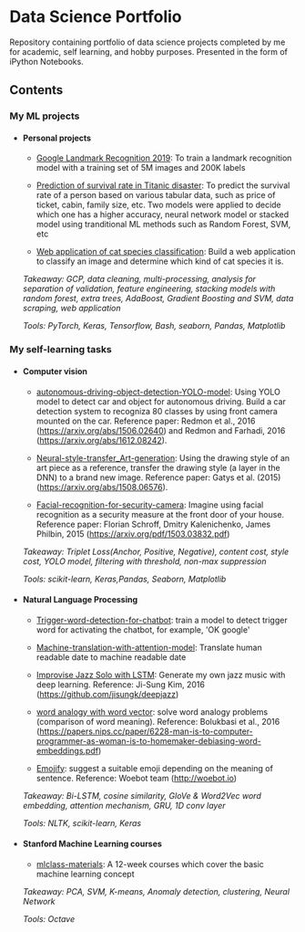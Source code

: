 # Data Science Portfolio
Repository containing portfolio of data science projects completed by me for academic, self learning, and hobby purposes. Presented in the form of iPython Notebooks.

## Contents
### My ML projects
- #### Personal projects
	
	- [Google Landmark Recognition 2019](https://github.com/gary-kaitung/data-science-portfolio/tree/master/My%20ML%20projects/Google%20Landmark%20Recognition%20Competition%202019): To train a landmark recognition model with a training set of 5M images and 200K labels

	- [Prediction of survival rate in Titanic disaster](https://github.com/gary-kaitung/data-science-portfolio/tree/master/My%20ML%20projects/Prediction%20of%20Survival%20Rate%20in%20Titanic%20Disaster): To predict the survival rate of a person based on various tabular data, such as price of ticket, cabin, family size, etc. Two models were applied to decide which one has a higher accuracy, neural network model or stacked model using tranditional ML methods such as Random Forest, SVM, etc

	- [Web application of cat species classification](https://github.com/gary-kaitung/data-science-portfolio/tree/master/My%20ML%20projects/Web%20Application%20of%20Cat%20Species%20Classification): Build a web application to classify an image and determine which kind of cat species it is. 

	_Takeaway: GCP, data cleaning, multi-processing, analysis for separation of validation, feature engineering, stacking models with random forest, extra trees, AdaBoost, Gradient Boosting and SVM, data scraping, web application_
	
	_Tools: PyTorch, Keras, Tensorflow, Bash, seaborn, Pandas, Matplotlib_

### My self-learning tasks
- #### Computer vision

	- [autonomous-driving-object-detection-YOLO-model](https://github.com/gary-kaitung/data-science-portfolio/blob/master/autonomous-driving-object-detection-YOLO-model/Autonomous%20driving%20application-Car%20detection.ipynb): Using YOLO model to detect car and object for autonomous driving. Build a car detection system to recogniza 80 classes by using front camera mounted on the car. Reference paper: Redmon et al., 2016 (https://arxiv.org/abs/1506.02640) and Redmon and Farhadi, 2016 (https://arxiv.org/abs/1612.08242).

	- [Neural-style-transfer_Art-generation](https://github.com/gary-kaitung/data-science-portfolio/blob/master/My%20self-learning%20tasks/Neural_Style_Transfer_Art_Generation_.ipynb): Using the drawing style of an art piece as a reference, transfer the drawing style (a layer in the DNN) to a brand new image. Reference paper: Gatys et al. (2015) (https://arxiv.org/abs/1508.06576).

	- [Facial-recognition-for-security-camera](https://github.com/gary-kaitung/data-science-portfolio/blob/master/My%20self-learning%20tasks/Facial_Recognition_for_front_camera.ipynb): Imagine using facial recognition as a security measure at the front door of your house. Reference paper: Florian Schroff, Dmitry Kalenichenko, James Philbin, 2015 (https://arxiv.org/pdf/1503.03832.pdf)
	
	_Takeaway: Triplet Loss(Anchor, Positive, Negative), content cost, style cost, YOLO model, filtering with threshold, non-max suppression_
	
	_Tools: scikit-learn, Keras,Pandas, Seaborn, Matplotlib_
	
- #### Natural Language Processing

	- [Trigger-word-detection-for-chatbot](https://github.com/gary-kaitung/data-science-portfolio/blob/master/My%20self-learning%20tasks/Trigger_word_detection_for_chatbot.ipynb): train a model to detect trigger word for activating the chatbot, for example, 'OK google'

	- [Machine-translation-with-attention-model](https://github.com/gary-kaitung/data-science-portfolio/blob/master/My%20self-learning%20tasks/Machine_translation_with_NN_attention_model.ipynb): Translate human readable date to machine readable date

	- [Improvise Jazz Solo with LSTM](https://github.com/gary-kaitung/data-science-portfolio/blob/master/My%20self-learning%20tasks/Improvise_a_Jazz_Solo_with_an_LSTM_Network.ipynb): Generate my own jazz music with deep learning. Reference: Ji-Sung Kim, 2016 (https://github.com/jisungk/deepjazz)

	- [word analogy with word vector](https://github.com/gary-kaitung/data-science-portfolio/blob/master/My%20self-learning%20tasks/Solving_word_analogy_with_word_vector.ipynb): solve word analogy problems (comparison of word meaning). Reference: Bolukbasi et al., 2016 (https://papers.nips.cc/paper/6228-man-is-to-computer-programmer-as-woman-is-to-homemaker-debiasing-word-embeddings.pdf) 

	- [Emojify](https://github.com/gary-kaitung/data-science-portfolio/blob/master/My%20self-learning%20tasks/Emojify.ipynb): suggest a suitable emoji depending on the meaning of sentence. Reference: Woebot team (http://woebot.io)

	_Takeaway: Bi-LSTM, cosine similarity, GloVe & Word2Vec word embedding, attention mechanism, GRU, 1D conv layer_
	
	_Tools: NLTK, scikit-learn, Keras_
	
- #### Stanford Machine Learning courses

	- [mlclass-materials](https://github.com/gary-kaitung/data-science-portfolio/tree/master/My%20self-learning%20tasks/ML-stanford): A 12-week courses which cover the basic machine learning concept
	
	_Takeaway: PCA, SVM, K-means, Anomaly detection, clustering, Neural Network_
	
	_Tools: Octave_
